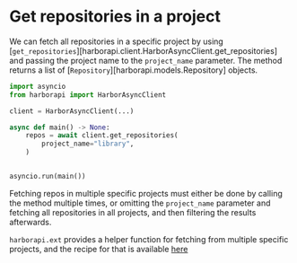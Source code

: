 # Get repositories in a project

We can fetch all repositories in a specific project by using [`get_repositories`][harborapi.client.HarborAsyncClient.get_repositories] and passing the project name to the `project_name` parameter. The method returns a list of [`Repository`][harborapi.models.Repository] objects.

```py
import asyncio
from harborapi import HarborAsyncClient

client = HarborAsyncClient(...)

async def main() -> None:
    repos = await client.get_repositories(
        project_name="library",
    )


asyncio.run(main())
```

Fetching repos in multiple specific projects must either be done by calling the method multiple times, or omitting the `project_name` parameter and fetching all repositories in all projects, and then filtering the results afterwards.

`harborapi.ext` provides a helper function for fetching from multiple specific projects, and the recipe for that is available [here](../ext/conc-repo.md)
